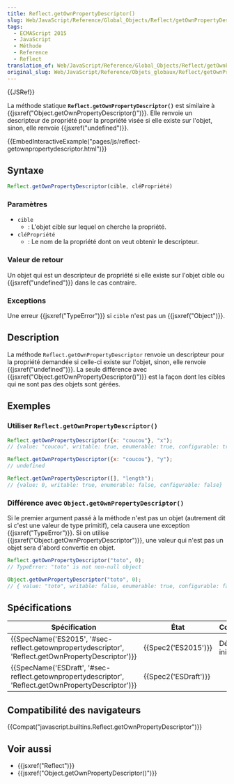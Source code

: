 ```yaml
---
title: Reflect.getOwnPropertyDescriptor()
slug: Web/JavaScript/Reference/Global_Objects/Reflect/getOwnPropertyDescriptor
tags:
  - ECMAScript 2015
  - JavaScript
  - Méthode
  - Reference
  - Reflect
translation_of: Web/JavaScript/Reference/Global_Objects/Reflect/getOwnPropertyDescriptor
original_slug: Web/JavaScript/Reference/Objets_globaux/Reflect/getOwnPropertyDescriptor
---
```

{{JSRef}}

La méthode statique **`Reflect.getOwnPropertyDescriptor()`** est similaire à {{jsxref("Object.getOwnPropertyDescriptor()")}}. Elle renvoie un descripteur de propriété pour la propriété visée si elle existe sur l'objet, sinon, elle renvoie {{jsxref("undefined")}}.

{{EmbedInteractiveExample("pages/js/reflect-getownpropertydescriptor.html")}}

## Syntaxe

```js
Reflect.getOwnPropertyDescriptor(cible, cléPropriété)
```

### Paramètres

- `cible`
  - : L'objet cible sur lequel on cherche la propriété.
- `cléPropriété`
  - : Le nom de la propriété dont on veut obtenir le descripteur.

### Valeur de retour

Un objet qui est un descripteur de propriété si elle existe sur l'objet cible ou {{jsxref("undefined")}} dans le cas contraire.

### Exceptions

Une erreur {{jsxref("TypeError")}} si `cible` n'est pas un {{jsxref("Object")}}.

## Description

La méthode `Reflect.getOwnPropertyDescriptor` renvoie un descripteur pour la propriété demandée si celle-ci existe sur l'objet, sinon, elle renvoie {{jsxref("undefined")}}. La seule différence avec {{jsxref("Object.getOwnPropertyDescriptor()")}} est la façon dont les cibles qui ne sont pas des objets sont gérées.

## Exemples

### Utiliser `Reflect.getOwnPropertyDescriptor()`

```js
Reflect.getOwnPropertyDescriptor({x: "coucou"}, "x");
// {value: "coucou", writable: true, enumerable: true, configurable: true}

Reflect.getOwnPropertyDescriptor({x: "coucou"}, "y");
// undefined

Reflect.getOwnPropertyDescriptor([], "length");
// {value: 0, writable: true, enumerable: false, configurable: false}
```

### Différence avec `Object.getOwnPropertyDescriptor()`

Si le premier argument passé à la méthode n'est pas un objet (autrement dit si c'est une valeur de type primitif), cela causera une exception {{jsxref("TypeError")}}. Si on utilise {{jsxref("Object.getOwnPropertyDescriptor")}}, une valeur qui n'est pas un objet sera d'abord convertie en objet.

```js
Reflect.getOwnPropertyDescriptor("toto", 0);
// TypeError: "toto" is not non-null object

Object.getOwnPropertyDescriptor("toto", 0);
// { value: "toto", writable: false, enumerable: true, configurable: false }
```

## Spécifications

| Spécification                                                                                                                        | État                         | Commentaires         |
| ------------------------------------------------------------------------------------------------------------------------------------ | ---------------------------- | -------------------- |
| {{SpecName('ES2015', '#sec-reflect.getownpropertydescriptor', 'Reflect.getOwnPropertyDescriptor')}} | {{Spec2('ES2015')}}     | Définition initiale. |
| {{SpecName('ESDraft', '#sec-reflect.getownpropertydescriptor', 'Reflect.getOwnPropertyDescriptor')}} | {{Spec2('ESDraft')}} |                      |

## Compatibilité des navigateurs

{{Compat("javascript.builtins.Reflect.getOwnPropertyDescriptor")}}

## Voir aussi

- {{jsxref("Reflect")}}
- {{jsxref("Object.getOwnPropertyDescriptor()")}}
